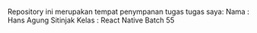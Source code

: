 Repository ini merupakan tempat penympanan tugas tugas saya:
Nama    : Hans Agung Sitinjak
Kelas   : React Native Batch 55
